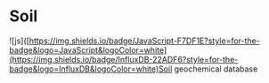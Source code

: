 # Soil
![js]([https://img.shields.io/badge/JavaScript-F7DF1E?style=for-the-badge&logo=JavaScript&logoColor=white](https://img.shields.io/badge/InfluxDB-22ADF6?style=for-the-badge&logo=InfluxDB&logoColor=white)Soil geochemical database
